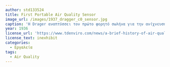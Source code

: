 ```yaml
---
author: std133524 
title: First Portable Air Quality Sensor
image_url: /images/1937_dragger_c0_sensor.jpg
caption: 'Η Drager αναπτύσσει τον πρώτο φορητό σωλήνα για την ανίχνευση μονοξειδίου του άνθρακα για τη βιομηχανία εξόρυξης. Σήμερα, οι σωλήνες Drager ανιχνεύουν 100 διαφορετικά αέρια. Οι σωλήνες είναι γυάλινα φιαλίδια γεμάτα με ένα χημικό αντιδραστήριο που αντιδρά σε μια συγκεκριμένη χημική ουσία ή οικογένεια χημικών ουσιών. Ένα δείγμα αέρα που τραβιέται μέσα στο σωλήνα αλλάζει το χρώμα του σωλήνα όταν ανιχνευθούν οι στοχευόμενες χημικές ουσίες. Το μήκος της αλλαγής χρώματος υποδεικνύει τυπικά τη μετρούμενη συγκέντρωση' 
year: 1936
license_url: 'https://www.tdenviro.com/news/a-brief-history-of-air-quality-sensing/' 
license_text: inexhibit 
categories:
  - Εργαλεία 
tags:
  - Air Quality 
---
```

